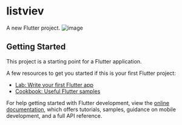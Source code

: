 # listviev

A new Flutter project.
![image](https://user-images.githubusercontent.com/109594520/217052569-ae7d50e6-d629-4bf2-935a-c5cf81071b33.png)

## Getting Started

This project is a starting point for a Flutter application.

A few resources to get you started if this is your first Flutter project:

- [Lab: Write your first Flutter app](https://docs.flutter.dev/get-started/codelab)
- [Cookbook: Useful Flutter samples](https://docs.flutter.dev/cookbook)

For help getting started with Flutter development, view the
[online documentation](https://docs.flutter.dev/), which offers tutorials,
samples, guidance on mobile development, and a full API reference.
